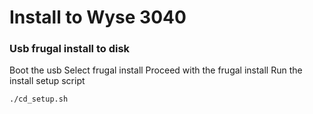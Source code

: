 # Install to Wyse 3040

### Usb frugal install to disk
Boot the usb
Select frugal install
Proceed with the frugal install
Run the install setup script
```
./cd_setup.sh
```

